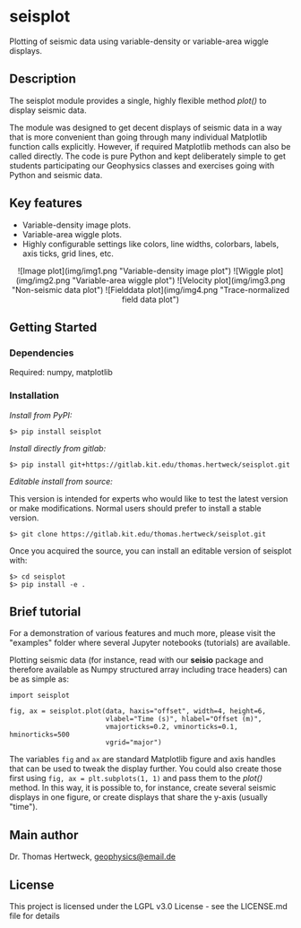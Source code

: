 # seisplot

Plotting of seismic data using variable-density or variable-area wiggle displays.

## Description

The seisplot module provides a single, highly flexible method *plot()* to 
display seismic data.

The module was designed to get decent displays of seismic data in a way that
is more convenient than going through many individual Matplotlib function calls
explicitly. However, if required Matplotlib methods can also be called directly.
The code is pure Python and kept deliberately simple to get students 
participating our Geophysics classes and exercises going with Python and 
seismic data. 

## Key features

* Variable-density image plots.
* Variable-area wiggle plots.
* Highly configurable settings like colors, line widths, colorbars, labels, 
  axis ticks, grid lines, etc.

<p align="center">
![Image plot](img/img1.png "Variable-density image plot")
![Wiggle plot](img/img2.png "Variable-area wiggle plot")
![Velocity plot](img/img3.png "Non-seismic data plot")
![Fielddata plot](img/img4.png "Trace-normalized field data plot")
</p>

## Getting Started

### Dependencies

Required: numpy, matplotlib

### Installation

*Install from PyPI:*

```
$> pip install seisplot
```

*Install directly from gitlab:*

```
$> pip install git+https://gitlab.kit.edu/thomas.hertweck/seisplot.git
```

*Editable install from source:*

This version is intended for experts who would like to test the latest 
version or make modifications. Normal users should prefer to install a 
stable version.

```
$> git clone https://gitlab.kit.edu/thomas.hertweck/seisplot.git
```

Once you acquired the source, you can install an editable version of seisplot 
with:

```
$> cd seisplot
$> pip install -e .
```

## Brief tutorial

For a demonstration of various features and much more, please visit the 
"examples" folder where several Jupyter notebooks (tutorials) are available.

Plotting seismic data (for instance, read with our __seisio__ package and
therefore available as Numpy structured array including trace headers) can be
as simple as:

```
import seisplot

fig, ax = seisplot.plot(data, haxis="offset", width=4, height=6,
                        vlabel="Time (s)", hlabel="Offset (m)", 
                        vmajorticks=0.2, vminorticks=0.1, hminorticks=500
                        vgrid="major")
```
The variables `fig` and `ax` are standard Matplotlib figure and axis handles
that can be used to tweak the display further. You could also create those
first using `fig, ax = plt.subplots(1, 1)` and pass them to the *plot()* method.
In this way, it is possible to, for instance, create several seismic displays in
one figure, or create displays that share the y-axis (usually "time").

## Main author

Dr. Thomas Hertweck, geophysics@email.de

## License

This project is licensed under the LGPL v3.0 License - see the LICENSE.md 
file for details
